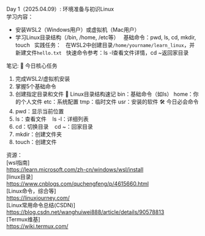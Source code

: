 Day 1（2025.04.09）: 环境准备与初识Linux  
学习内容：  
- 安装WSL2（Windows用户）或虚拟机（Mac用户）  
- 学习Linux目录结构（/bin, /home, /etc等）  
基础命令：pwd, ls, cd, mkdir, touch  
实践任务：  
在WSL2中创建目录`/home/yourname/learn_linux`，并新建文件`hello.txt`  
快速命令参考：ls -l查看文件详情，cd ~返回家目录  

笔记:
🌟 今日核心任务
1. 完成WSL2/虚拟机安装
2. 掌握5个基础命令
3. 创建指定目录和文件
📂 Linux目录结构速记
bin：基础命令（如ls）
home：你的个人文件
etc：系统配置
tmp：临时文件
usr：安装的软件
🛠️ 今日必会命令
1. pwd：显示当前位置
2. ls：查看文件
   ls -l：详细列表
3. cd：切换目录
   cd ~：回家目录
4. mkdir：创建文件夹
5. touch：创建文件

资源：  
[wsl指南]  
https://learn.microsoft.com/zh-cn/windows/wsl/install  
[linux目录]  
https://www.cnblogs.com/quchengfeng/p/4615660.html  
[Linux命令，综合等]  
https://linuxjourney.com/      
[Linux常用命令总结(CSDN)]  
https://blog.csdn.net/wanghuiwei888/article/details/90578813  
[Termux维基]  
https://wiki.termux.com/

